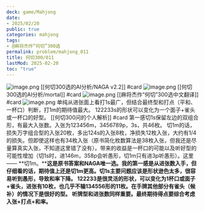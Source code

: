 ```yaml
---
deck: game/Mahjong
date:
- 2025/02/20
public: true
categories: mahjong
tags:
- @麻将杰作“何切”300选
permalink: problem/mahjong_011
title: 何切300/011
lastMod: 2025-02-20
toc: "true"
---
```


![image.png](/assets/image_1740063032580_0.png)
[[何切300选的AI分析/NAGA v2.2]] #card
![image.png](/assets/image_1740063038882_0.png)
[[何切300选的AI分析/mortal]] #card
![image.png](/assets/image_1740063047646_0.png)
[[麻将杰作“何切”300选中文翻译]] #card
![image.png](/assets/image_1740063067291_0.png)
单纯从进张面上看打1s最广，但结合最终型和打点（平和、一杯口）判断，打1m的期待值最大。
122233s的形状可以变化为一个面子+雀头或一杯口的好型。
[[何切300问的个人解析]] #card
第一感切1s保留左边的双组合形，有最大入张数。入张为123456m，3456789p，3s，共46枚。
切1m的话，损失万字组合型的入张20枚，多出124s的入张8枚，净损失12枚入张，大约有1/4的损失。但即使这样也有34枚入张（原书简化枚数算法是38枚入张，但我还是尽量算真实入张，不知道这里错了没有）。带来的收益是一杯口的可能以及听好型的可能性增加（切1s时，进146m，358p会听愚形，切1m只有进3p听愚形）。这里——
**切1m。****这是原书答案和NAGA唯一选。**我的第一感是从进张数入手，但仔细看的话，期待值上还是切1m更高。切1s主要问题应该是形状逊色太多，很容易听到愚形，导致和率下降。
122233是很灵活的形状，可以变化为1杯口或面子+雀头，进张有10枚，也几乎不输134556形的11枚。在手牌其他部分有雀头（候补）的情况下是很好的型。
听牌型和进张数同样重要。最终期待得点要综合考虑**入张+打点+和率。**